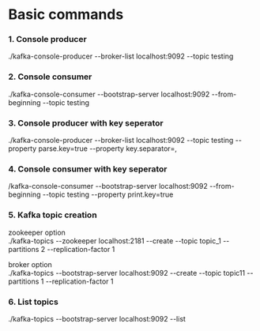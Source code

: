 # Basic commands

### 1. Console producer   

./kafka-console-producer --broker-list localhost:9092 --topic testing

### 2. Console consumer

./kafka-console-consumer --bootstrap-server localhost:9092 --from-beginning --topic testing


### 3. Console producer with key seperator

./kafka-console-producer --broker-list localhost:9092 --topic testing --property parse.key=true --property key.separator=,


### 4. Console consumer with key seperator

/kafka-console-consumer --bootstrap-server localhost:9092 --from-beginning --topic testing --property print.key=true


### 5. Kafka topic creation 

zookeeper  option   
./kafka-topics --zookeeper localhost:2181 --create --topic topic_1 --partitions 2 --replication-factor 1

broker  option   
./kafka-topics --bootstrap-server localhost:9092 --create --topic topic11 --partitions 1 --replication-factor 1

### 6. List topics

./kafka-topics --bootstrap-server localhost:9092 --list   


